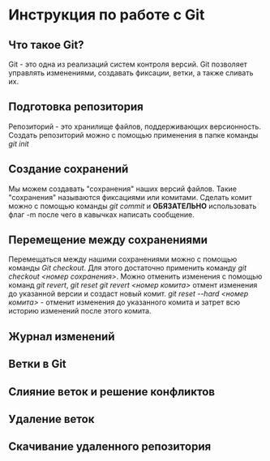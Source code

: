 # Инструкция по работе с Git
## Что такое Git?
Git - это одна из реализаций систем контроля версий. Git позволяет управлять изменениями, создавать фиксации, ветки, а также сливать их. 
## Подготовка репозитория
Репозиторий - это хранилище файлов, поддерживающих версионность. Создать репозиторий можно с помощью применения в папке команды *git init*
## Создание сохранений
Мы можем создавать "сохранения" наших версий файлов. Такие "сохранения" называются фиксациями или комитами. Сделать комит можно с помощью команды *git commit* и **ОБЯЗАТЕЛЬНО** использовать флаг -m после чего в кавычках написать сообщение.
## Перемещение между сохранениями
Перемещаться между нашими сохранениями можно с помощью команды *Git checkout*. Для этого достаточно применить команду *git checkout <номер сохранения>*.
Можно отменить изменения с помощью команд *git revert*, *git reset*
*git revert <номер комита>* отмент изменения до указанной версии и создаст новый комит. 
*git reset --hard <номер комита>* - отменит изменения до указанного комита и затрет всю историю изменений после этого комита.
## Журнал изменений

## Ветки в Git

## Слияние веток и решение конфликтов

## Удаление веток

## Скачивание удаленного репозитория